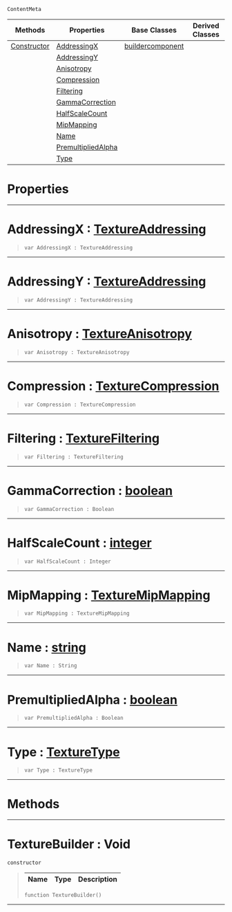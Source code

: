  `ContentMeta`

|Methods|Properties|Base Classes|Derived Classes|
|---|---|---|---|
|[Constructor](texturebuilder.md#texturebuilder-void)|[AddressingX](texturebuilder.md#addressingx-zilch-engine)|[buildercomponent](buildercomponent.md)| |
| |[AddressingY](texturebuilder.md#addressingy-zilch-engine)| | |
| |[Anisotropy](texturebuilder.md#anisotropy-zilch-engine-d)| | |
| |[Compression](texturebuilder.md#compression-zilch-engine)| | |
| |[Filtering](texturebuilder.md#filtering-zilch-engine-do)| | |
| |[GammaCorrection](texturebuilder.md#gammacorrection-zilch-eng)| | |
| |[HalfScaleCount](texturebuilder.md#halfscalecount-zilch-engi)| | |
| |[MipMapping](texturebuilder.md#mipmapping-zilch-engine-d)| | |
| |[Name](texturebuilder.md#name-zilch-engine-documen)| | |
| |[PremultipliedAlpha](texturebuilder.md#premultipliedalpha-zero)| | |
| |[Type](texturebuilder.md#type-zilch-engine-documen)| | |


 #  Properties


---  
 #  AddressingX : [TextureAddressing](../enum_reference.md#textureaddressing)

> 
> ```TS:Nada
> var AddressingX : TextureAddressing


---  
 #  AddressingY : [TextureAddressing](../enum_reference.md#textureaddressing)

> 
> ```TS:Nada
> var AddressingY : TextureAddressing


---  
 #  Anisotropy : [TextureAnisotropy](../enum_reference.md#textureanisotropy)

> 
> ```TS:Nada
> var Anisotropy : TextureAnisotropy


---  
 #  Compression : [TextureCompression](../enum_reference.md#texturecompression)

> 
> ```TS:Nada
> var Compression : TextureCompression


---  
 #  Filtering : [TextureFiltering](../enum_reference.md#texturefiltering)

> 
> ```TS:Nada
> var Filtering : TextureFiltering


---  
 #  GammaCorrection : [boolean](../nada_base_types/boolean.md)

> 
> ```TS:Nada
> var GammaCorrection : Boolean


---  
 #  HalfScaleCount : [integer](../nada_base_types/integer.md)

> 
> ```TS:Nada
> var HalfScaleCount : Integer


---  
 #  MipMapping : [TextureMipMapping](../enum_reference.md#texturemipmapping)

> 
> ```TS:Nada
> var MipMapping : TextureMipMapping


---  
 #  Name : [string](../nada_base_types/string.md)

> 
> ```TS:Nada
> var Name : String


---  
 #  PremultipliedAlpha : [boolean](../nada_base_types/boolean.md)

> 
> ```TS:Nada
> var PremultipliedAlpha : Boolean


---  
 #  Type : [TextureType](../enum_reference.md#texturetype)

> 
> ```TS:Nada
> var Type : TextureType


---  
 #  Methods


---  
 #  TextureBuilder : Void

 `constructor`

> 
> |Name|Type|Description|
> |---|---|---|
> ```TS:Nada
> function TextureBuilder()
> ``` 


---  
 

 